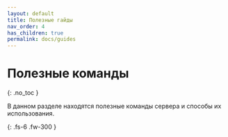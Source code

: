 ```yaml
---
layout: default
title: Полезные гайды
nav_order: 4
has_children: true
permalink: docs/guides
---
```


# Полезные команды

{: .no_toc }

В данном разделе находятся полезные команды сервера и способы их использования.

{: .fs-6 .fw-300 }
